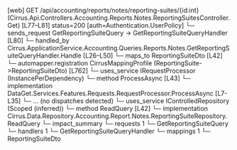 [web] GET /api/accounting/reports/notes/reporting-suites/{id:int}  (Cirrus.Api.Controllers.Accounting.Reports.Notes.ReportingSuitesController.Get)  [L77–L81] status=200 [auth=Authentication.UserPolicy]
  └─ sends_request GetReportingSuiteQuery -> GetReportingSuiteQueryHandler [L80]
    └─ handled_by Cirrus.ApplicationService.Accounting.Queries.Reports.Notes.GetReportingSuiteQueryHandler.Handle [L26–L50]
      └─ maps_to ReportingSuiteDto [L42]
        └─ automapper.registration CirrusMappingProfile (ReportingSuite->ReportingSuiteDto) [L762]
      └─ uses_service IRequestProcessor (InstancePerDependency)
        └─ method ProcessAsync [L43]
          └─ implementation DataGet.Services.Features.Requests.RequestProcessor.ProcessAsync [L7-L35]
            └─ ... (no dispatches detected)
      └─ uses_service IControlledRepository<ReportingSuite> (Scoped (inferred))
        └─ method ReadQuery [L42]
          └─ implementation Cirrus.Data.Repository.Accounting.Report.Notes.ReportingSuiteRepository.ReadQuery
  └─ impact_summary
    └─ requests 1
      └─ GetReportingSuiteQuery
    └─ handlers 1
      └─ GetReportingSuiteQueryHandler
    └─ mappings 1
      └─ ReportingSuiteDto


